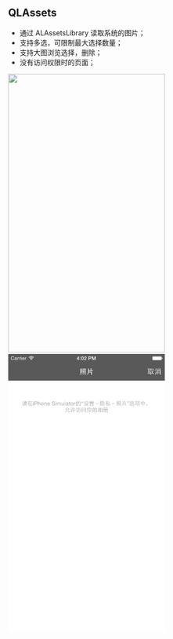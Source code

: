 ## QLAssets

* 通过 ALAssetsLibrary 读取系统的图片；
* 支持多选，可限制最大选择数量；
* 支持大图浏览选择，删除；
* 没有访问权限时的页面；

<img src="https://github.com/SummerHanada/QLAssets/blob/master/QLAsset.gif" width="320" height="568">
<img src="https://github.com/SummerHanada/QLAssets/blob/master/no%20access.png" width="320" height="568">
